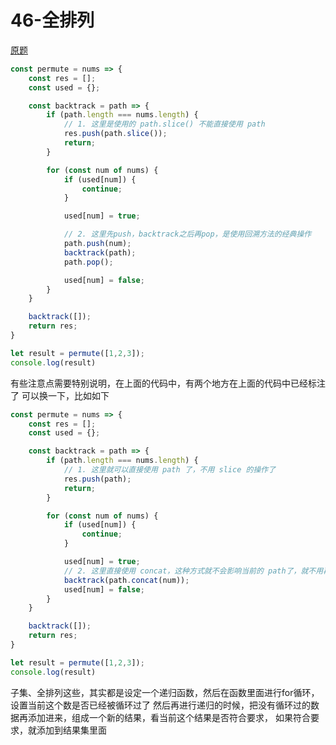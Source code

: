 # 46-全排列

[原题](https://leetcode-cn.com/problems/permutations/solution/chou-xiang-cheng-jue-ce-shu-yi-ge-pai-lie-jiu-xian/)


```javascript
const permute = nums => {
    const res = [];
    const used = {};

    const backtrack = path => {
        if (path.length === nums.length) {
            // 1. 这里是使用的 path.slice() 不能直接使用 path
            res.push(path.slice());
            return;
        }

        for (const num of nums) {
            if (used[num]) {
                continue;
            }

            used[num] = true;

            // 2. 这里先push，backtrack之后再pop，是使用回溯方法的经典操作
            path.push(num);
            backtrack(path);
            path.pop();

            used[num] = false;
        }
    }

    backtrack([]);
    return res;
}

let result = permute([1,2,3]);
console.log(result)
```

有些注意点需要特别说明，在上面的代码中，有两个地方在上面的代码中已经标注了
可以换一下，比如如下
```javascript
const permute = nums => {
    const res = [];
    const used = {};

    const backtrack = path => {
        if (path.length === nums.length) {
            // 1. 这里就可以直接使用 path 了，不用 slice 的操作了
            res.push(path);
            return;
        }

        for (const num of nums) {
            if (used[num]) {
                continue;
            }

            used[num] = true;
            // 2. 这里直接使用 concat，这种方式就不会影响当前的 path了，就不用再需要 push/pop 的操作了 
            backtrack(path.concat(num));
            used[num] = false;
        }
    }

    backtrack([]);
    return res;
}

let result = permute([1,2,3]);
console.log(result)
```

子集、全排列这些，其实都是设定一个递归函数，然后在函数里面进行for循环，设置当前这个数是否已经被循环过了
然后再进行递归的时候，把没有循环过的数据再添加进来，组成一个新的结果，看当前这个结果是否符合要求，
如果符合要求，就添加到结果集里面